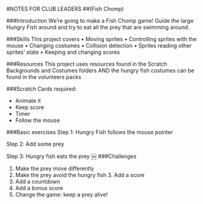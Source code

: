 #NOTES FOR CLUB LEADERS
##(Fish Chomp)

###Introduction
We’re going to make a Fish Chomp game! Guide the large Hungry Fish around and try to eat all the prey that are swimming around.

###Skills
This project covers
• Moving sprites
• Controlling sprites with the mouse • Changing costumes
• Collision detection
• Sprites reading other sprites’ state • Keeping and changing scores

###Resources
This project uses resources found in the Scratch Backgrounds and Costumes folders AND the hungry fish costumes can be found in the volunteers packs

###Scratch Cards required:
* Animate it
* Keep score
* Timer
* Follow the mouse

###Basic exercises
Step 1: Hungry Fish follows the mouse pointer 

Step 2: Add some prey

Step 3: Hungry fish eats the prey
￼
###Challenges
1. Make the prey move differently
2. Make the prey avoid the hungry fish 3. Add a score
4. Add a countdown
5. Add a bonus score
6. Change the game: keep a prey alive!
